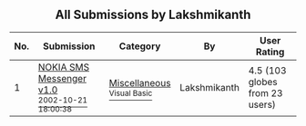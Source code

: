 ﻿<div align="center">

## All Submissions by Lakshmikanth

</div>

No.  | Submission | Category | By   | User Rating
---- | ---------- | -------- | ---- | -----------
1 | [NOKIA SMS Messenger v1\.0<br /><sup>2002-10-21 18:00:38</sup>](https://github.com/Planet-Source-Code/lakshmikanth-nokia-sms-messenger-v1-0__1-40020) | [Miscellaneous<br /><sup>Visual Basic</sup>](../ByCategory/miscellaneous__1-1.md) | Lakshmikanth | 4.5 (103 globes from 23 users)
